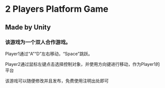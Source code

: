 # 2 Players Platform Game

## Made by Unity
 
### 该游戏为一个双人合作游戏。

Player1通过“A”“D”左右移动，“Space”跳跃。

Player2通过鼠标左键点击选择控制对象，并使用方向键进行移动，作为Player1的平台

该游戏可以随便修改并且发布，免费使用注明出处即可
